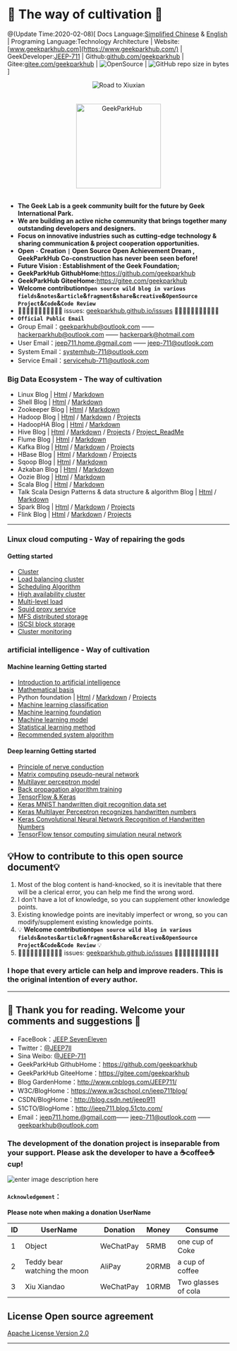 # 🙈 The way of cultivation 🙈

@(Update Time:2020-02-08)[ Docs Language:[Simplified Chinese](https://github.com/geekparkhub/geekparkhub.github.io/blob/master/README_CN.md) & [English](https://github.com/geekparkhub/geekparkhub.github.io/blob/master/README.md) | Programing Language:Technology Architecture | Website:[www.geekparkhub.com](https://www.geekparkhub.com/) | GeekDeveloper:[JEEP-711](https://github.com/jeep711) | Github:[github.com/geekparkhub](https://github.com/geekparkhub) | Gitee:[gitee.com/geekparkhub](https://gitee.com/geekparkhub) | ![OpenSource](https://img.shields.io/badge/Open%20Source-%E2%9D%A4-brightgreen.svg) | ![GitHub repo size in bytes](https://img.shields.io/github/repo-size/geekparkhub/geekparkhub.github.io.svg) ]

<div align="center">
  <img src="https://raw.githubusercontent.com/geekparkhub/geekparkhub.github.io/master/technical_guide/assets/media/main/hello_world.jpg" alt="Road to Xiuxian" title="Road to Xiuxian">
<br><br><br>
<img src="https://www.geekparkhub.com/res/assets/main_corehub/media/photo/geek_logo/geek_logo.svg" width="192px" alt="GeekParkHub">
</div><br>

- **The Geek Lab is a geek community built for the future by Geek International Park.**
- **We are building an active niche community that brings together many outstanding developers and designers.**
- **Focus on innovative industries such as cutting-edge technology & sharing communication & project cooperation opportunities.**
- **Open `·` Creation `|` Open Source Open Achievement Dream , GeekParkHub Co-construction has never been seen before!**
- **Future Vision : Establishment of the Geek Foundation;**
- **GeekParkHub GithubHome:**<https://github.com/geekparkhub>
- **GeekParkHub GiteeHome:**<https://gitee.com/geekparkhub>
- **Welcome contribution`Open source wild blog in various fields`&`notes`&`article`&`fragment`&`share`&`creative`&`OpenSource Project`&`Code`&`Code Review`**
- 🙈🙈🙈🙈🙈🙈🙈🙈🙈🙈🙈 issues: [geekparkhub.github.io/issues](https://github.com/geekparkhub/geekparkhub.github.io/issues) 🙈🙈🙈🙈🙈🙈🙈🙈🙈🙈🙈
- **`Official Public Email`**
- Group Email：<geekparkhub@outlook.com> —— <hackerparkhub@outlook.com> —— <hackerpark@hotmail.com>
- User Email：<jeep711.home.@gmail.com> —— <jeep-711@outlook.com>
- System Email：<systemhub-711@outlook.com>
- Service Email：<servicehub-711@outlook.com>

### Big Data Ecosystem - The way of cultivation

* Linux Blog | [Html](https://geekparkhub.github.io/technical_guide/programing_language/bigdata/linux/linux.html) / [Markdown](https://github.com/geekparkhub/geekparkhub.github.io/blob/master/technical_guide/programing_language/bigdata/linux/%E5%A4%A7%E6%95%B0%E6%8D%AE%E7%94%9F%E6%80%81%E7%B3%BB%E7%BB%9F_%E4%BF%AE%E4%BB%99%E4%B9%8B%E9%81%93_Linux%20_Blog.md)
* Shell Blog | [Html](https://geekparkhub.github.io/technical_guide/programing_language/bigdata/shell/shell.html) / [Markdown](https://github.com/geekparkhub/geekparkhub.github.io/blob/master/technical_guide/programing_language/bigdata/shell/%E5%A4%A7%E6%95%B0%E6%8D%AE%E7%94%9F%E6%80%81%E7%B3%BB%E7%BB%9F_%E4%BF%AE%E4%BB%99%E4%B9%8B%E9%81%93_Shell_Blog.md)
* Zookeeper Blog | [Html](https://geekparkhub.github.io/technical_guide/programing_language/bigdata/zookeeper/zookeeper.html) / [Markdown](https://github.com/geekparkhub/geekparkhub.github.io/blob/master/technical_guide/programing_language/bigdata/zookeeper/%E5%A4%A7%E6%95%B0%E6%8D%AE%E7%94%9F%E6%80%81%E7%B3%BB%E7%BB%9F_%E4%BF%AE%E4%BB%99%E4%B9%8B%E9%81%93_Zookeeper_Blog.md)
* Hadoop Blog | [Html](https://geekparkhub.github.io/technical_guide/programing_language/bigdata/hadoop/hadoop.html) / [Markdown](https://github.com/geekparkhub/geekparkhub.github.io/blob/master/technical_guide/programing_language/bigdata/hadoop/%E5%A4%A7%E6%95%B0%E6%8D%AE%E7%94%9F%E6%80%81%E7%B3%BB%E7%BB%9F_%E4%BF%AE%E4%BB%99%E4%B9%8B%E9%81%93_Hadoop_Blog.md) / [Projects](https://github.com/geekparkhub/geekparkhub.github.io/tree/master/technical_guide/programing_language/bigdata/hadoop/hadoop_projects/)
* HadoopHA Blog | [Html](https://geekparkhub.github.io/technical_guide/programing_language/bigdata/ha/ha.html) / [Markdown](https://github.com/geekparkhub/geekparkhub.github.io/blob/master/technical_guide/programing_language/bigdata/ha/%E5%A4%A7%E6%95%B0%E6%8D%AE%E7%94%9F%E6%80%81%E7%B3%BB%E7%BB%9F_%E4%BF%AE%E4%BB%99%E4%B9%8B%E9%81%93_HA_Blog.md)
* Hive Blog | [Html](https://geekparkhub.github.io/technical_guide/programing_language/bigdata/hive/hive.html) / [Markdown](https://github.com/geekparkhub/geekparkhub.github.io/blob/master/technical_guide/programing_language/bigdata/hive/大数据生态系统_修仙之道_Hive_Blog.md) / [Projects](https://github.com/geekparkhub/geekparkhub.github.io/tree/master/technical_guide/programing_language/bigdata/hive/projects/PornhubAction) / [Project_ReadMe](https://geekparkhub.github.io/technical_guide/programing_language/bigdata/hive/projects/PornhubAction/readme.html)
* Flume Blog | [Html](https://geekparkhub.github.io/technical_guide/programing_language/bigdata/flume/flume.html) / [Markdown](https://github.com/geekparkhub/geekparkhub.github.io/blob/master/technical_guide/programing_language/bigdata/flume/%E5%A4%A7%E6%95%B0%E6%8D%AE%E7%94%9F%E6%80%81%E7%B3%BB%E7%BB%9F_%E4%BF%AE%E4%BB%99%E4%B9%8B%E9%81%93_Flume_Blog.md)
* Kafka Blog | [Html](https://geekparkhub.github.io/technical_guide/programing_language/bigdata/kafka/kafka.html) / [Markdown](https://github.com/geekparkhub/geekparkhub.github.io/blob/master/technical_guide/programing_language/bigdata/kafka/%E5%A4%A7%E6%95%B0%E6%8D%AE%E7%94%9F%E6%80%81%E7%B3%BB%E7%BB%9F_%E4%BF%AE%E4%BB%99%E4%B9%8B%E9%81%93_Kafka_Blog.md) / [Projects](https://github.com/geekparkhub/geekparkhub.github.io/tree/master/technical_guide/programing_language/bigdata/kafka/projects)
* HBase Blog | [Html](https://geekparkhub.github.io/technical_guide/programing_language/bigdata/hbase/hbase.html) / [Markdown](https://github.com/geekparkhub/geekparkhub.github.io/blob/master/technical_guide/programing_language/bigdata/hbase/%E5%A4%A7%E6%95%B0%E6%8D%AE%E7%94%9F%E6%80%81%E7%B3%BB%E7%BB%9F_%E4%BF%AE%E4%BB%99%E4%B9%8B%E9%81%93_HBase_Blog.md) / [Projects](https://github.com/geekparkhub/geekparkhub.github.io/tree/master/technical_guide/programing_language/bigdata/hbase/projects)
* Sqoop Blog | [Html](https://geekparkhub.github.io/technical_guide/programing_language/bigdata/sqoop/sqoop.html) / [Markdown](https://github.com/geekparkhub/geekparkhub.github.io/blob/master/technical_guide/programing_language/bigdata/sqoop/%E5%A4%A7%E6%95%B0%E6%8D%AE%E7%94%9F%E6%80%81%E7%B3%BB%E7%BB%9F_%E4%BF%AE%E4%BB%99%E4%B9%8B%E9%81%93_Sqoop_Blog.md)
* Azkaban Blog | [Html](https://geekparkhub.github.io/technical_guide/programing_language/bigdata/azkaban/azkaban.html) / [Markdown](https://github.com/geekparkhub/geekparkhub.github.io/blob/master/technical_guide/programing_language/bigdata/azkaban/%E5%A4%A7%E6%95%B0%E6%8D%AE%E7%94%9F%E6%80%81%E7%B3%BB%E7%BB%9F_%E4%BF%AE%E4%BB%99%E4%B9%8B%E9%81%93_Azkaban_Blog.md)
* Oozie Blog | [Html](https://geekparkhub.github.io/technical_guide/programing_language/bigdata/oozie/oozie.html) / [Markdown](https://github.com/geekparkhub/geekparkhub.github.io/blob/master/technical_guide/programing_language/bigdata/oozie/%E5%A4%A7%E6%95%B0%E6%8D%AE%E7%94%9F%E6%80%81%E7%B3%BB%E7%BB%9F_%E4%BF%AE%E4%BB%99%E4%B9%8B%E9%81%93_Oozie_Blog.md)
* Scala Blog | [Html](https://geekparkhub.github.io/technical_guide/programing_language/bigdata/scala/scala.html) / [Markdown](https://github.com/geekparkhub/geekparkhub.github.io/blob/master/technical_guide/programing_language/bigdata/scala/大数据Spark生态系统_修仙之道%20_Scala_Blog.md)
* Talk Scala Design Patterns & data structure & algorithm Blog | [Html](https://geekparkhub.github.io/technical_guide/programing_language/bigdata/scala/algorithm.html) / [Markdown](https://github.com/geekparkhub/geekparkhub.github.io/blob/master/technical_guide/programing_language/bigdata/scala/漫谈_Scala_设计模式_%26_数据结构_%26_算法.md)
* Spark Blog | [Html](https://geekparkhub.github.io/technical_guide/programing_language/bigdata/spark/spark.html) / [Markdown](https://github.com/geekparkhub/geekparkhub.github.io/blob/master/technical_guide/programing_language/bigdata/spark/大数据Spark生态系统_修仙之道_Spark_Blog.md) / [Projects](https://github.com/geekparkhub/geekparkhub.github.io/tree/master/technical_guide/programing_language/bigdata/spark/projects/spark_server)
* Flink Blog | [Html](https://geekparkhub.github.io/technical_guide/programing_language/bigdata/flink/flink.html) / [Markdown](https://github.com/geekparkhub/geekparkhub.github.io/blob/master/technical_guide/programing_language/bigdata/flink/%E5%A4%A7%E6%95%B0%E6%8D%AE%E7%94%9F%E6%80%81%E7%B3%BB%E7%BB%9F_%E4%BF%AE%E4%BB%99%E4%B9%8B%E9%81%93_Flink_Blog.md) / [Projects](https://github.com/geekparkhub/geekparkhub.github.io/tree/master/technical_guide/programing_language/bigdata/flink/projects/flink_server)
***

### Linux cloud computing - Way of repairing the gods
#### Getting started
* [Cluster]()
* [Load balancing cluster]()
* [Scheduling Algorithm]()
* [High availability cluster]()
* [Multi-level load]()
* [Squid proxy service]()
* [MFS distributed storage]()
* [ISCSI block storage]()
* [Cluster monitoring]()

### artificial intelligence - Way of cultivation
#### Machine learning Getting started
* [Introduction to artificial intelligence]()
* [Mathematical basis]()
* Python foundation |  [Html](https://geekparkhub.github.io/technical_guide/programing_language/python/opening/python_opening_blog.html) / [Markdown](https://github.com/geekparkhub/geekparkhub.github.io/blob/master/technical_guide/programing_language/python/opening/python_opening_blog.md) / [Projects](https://github.com/geekparkhub/geekparkhub.github.io/tree/master/technical_guide/programing_language/python/opening/projects)
* [Machine learning classification]()
* [Machine learning foundation]()
* [Machine learning model]()
* [Statistical learning method]()
* [Recommended system algorithm]()

#### Deep learning Getting started
* [Principle of nerve conduction]()
* [Matrix computing pseudo-neural network]()
* [Multilayer perceptron model]()
* [Back propagation algorithm training]()
* [TensorFlow & Keras]()
* [Keras MNIST handwritten digit recognition data set]()
* [Keras Multilayer Perceptron recognizes handwritten numbers]()
* [Keras Convolutional Neural Network Recognition of Handwritten Numbers]()
* [TensorFlow tensor computing simulation neural network]()


## 💡How to contribute to this open source document💡

1. Most of the blog content is hand-knocked, so it is inevitable that there will be a clerical error, you can help me find the wrong word.
2. I don't have a lot of knowledge, so you can supplement other knowledge points.
3. Existing knowledge points are inevitably imperfect or wrong, so you can modify/supplement existing knowledge points.
4. 💡 **Welcome contribution`Open source wild blog in various fields`&`notes`&`article`&`fragment`&`share`&`creative`&`OpenSource Project`&`Code`&`Code Review`** 💡
5. 🙈🙈🙈🙈🙈🙈🙈🙈🙈🙈🙈 issues: [geekparkhub.github.io/issues](https://github.com/geekparkhub/geekparkhub.github.io/issues) 🙈🙈🙈🙈🙈🙈🙈🙈🙈🙈🙈

### I hope that every article can help and improve readers. This is the original intention of every author.                          


-----


## 💌 Thank you for reading. Welcome your comments and suggestions 💌

- FaceBook：[JEEP SevenEleven](https://www.facebook.com/profile.php?id=100018099483403)
- Twitter：[@JEEP7ll](https://twitter.com/JEEP7ll)
- Sina Weibo: [@JEEP-711](https://weibo.com/JEEP511)
- GeekParkHub GithubHome：<https://github.com/geekparkhub>
- GeekParkHub GiteeHome：<https://gitee.com/geekparkhub>
- Blog GardenHome：<http://www.cnblogs.com/JEEP711/>
- W3C/BlogHome：<https://www.w3cschool.cn/jeep711blog/>
- CSDN/BlogHome：<http://blog.csdn.net/jeep911>
- 51CTO/BlogHome：<http://jeep711.blog.51cto.com/>
- Email：<jeep711.home.@gmail.com>—— <jeep-711@outlook.com> —— <geekparkhub@outlook.com>


### The development of the donation project is inseparable from your support. Please ask the developer to have a ☕coffee☕ cup!
![enter image description here](https://www.geekparkhub.com/docs/images/pay.jpg)

#### `Acknowledgement`：
**Please note when making a donation UserName**

 ID| UserName | Donation | Money | Consume |
----|------|----|----|----|
1 | Object | WeChatPay |  5RMB | one cup of Coke | 
2| Teddy bear watching the moon  | AliPay |  20RMB  | a cup of coffee |
3| Xiu Xiandao  | WeChatPay |  10RMB | Two glasses of cola |


## License Open source agreement
[Apache License Version 2.0](https://github.com/geekparkhub/geekparkhub.github.io/blob/master/LICENSE)

---------

